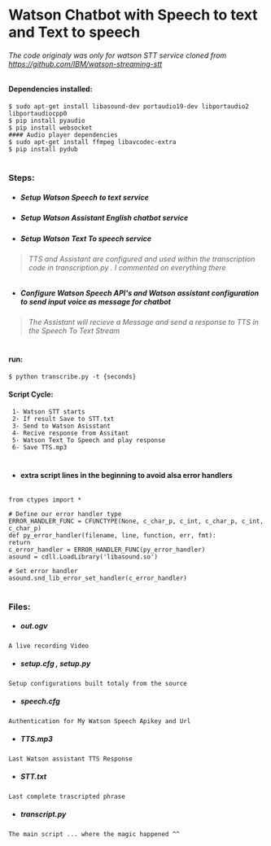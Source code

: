 # Watson Chatbot with Speech to text and Text to speech 
###### The code originaly was only for watson STT service cloned from  https://github.com/IBM/watson-streaming-stt


 ##
 

#### Dependencies installed:

 ````
 $ sudo apt-get install libasound-dev portaudio19-dev libportaudio2 libportaudiocpp0
 $ pip install pyaudio
 $ pip install websocket 
 #### Audio player dependencies
 $ sudo apt-get install ffmpeg libavcodec-extra
 $ pip install pydub
 ````
 #
 ### Steps:
 - ##### Setup Watson Speech to text service
 - ##### Setup Watson Assistant English chatbot service 
 - ##### Setup Watson Text To speech service
 > ###### TTS and Assistant are configured and used within the transcription code in transcription.py . I commented on everything there 
 - ##### Configure Watson Speech API's and Watson assistant configuration to send input voice as message for chatbot
 > ###### The Assistant will recieve a Message and send a response to TTS in the Speech To Text Stream 
 #

#### run:
````
$ python transcribe.py -t {seconds}

````
#### Script Cycle:
````
 1- Watson STT starts 
 2- If result Save to STT.txt 
 3- Send to Watson Asisstant
 4- Recive response from Assitant 
 5- Watson Text To Speech and play response
 6- Save TTS.mp3 
````

 #
 - #### extra script lines in the beginning to avoid alsa error handlers
 ````
 
from ctypes import *

# Define our error handler type
ERROR_HANDLER_FUNC = CFUNCTYPE(None, c_char_p, c_int, c_char_p, c_int, c_char_p)
def py_error_handler(filename, line, function, err, fmt):
 return
c_error_handler = ERROR_HANDLER_FUNC(py_error_handler)
asound = cdll.LoadLibrary('libasound.so')

# Set error handler
asound.snd_lib_error_set_handler(c_error_handler)

````
 #
### Files:
  - ##### out.ogv
````A live recording Video ````
  - ##### setup.cfg , setup.py
  ``Setup configurations built totaly from the source``
   - ##### speech.cfg
  ``Authentication for My Watson Speech Apikey and Url``
   - ##### TTS.mp3
  ``Last Watson assistant TTS Response``
  -  ##### STT.txt
  ``Last complete trascripted phrase``
  -  ##### transcript.py
   ``The main script ... where the magic happened ^^``


